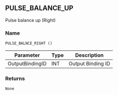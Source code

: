 ## PULSE\_BALANCE\_UP

Pulse balance up (Right)


### Name

`PULSE_BALNCE_RIGHT ()`


| Parameter       | Type | Description       |
| --------------- | ---- | ----------------- |
| OutputBindingID | INT  | Output Binding ID |



### Returns

`None`